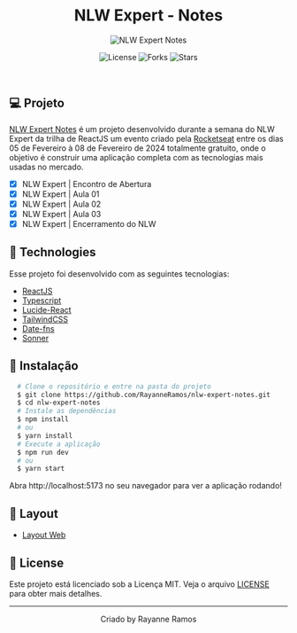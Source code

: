 <h1 align='center'>NLW Expert - Notes</h1>

<p align='center'>
  <img src='https://github.com/RayanneRamos/nlw-expert-notes/assets/43352880/f3aeaa14-6d49-4788-acd1-8f3a13e1e847' alt='NLW Expert Notes' />
</p>

<p  align='center'>
  <img src='https://img.shields.io/badge/license-MIT-%23835afd' alt='License' />
  <img src='https://img.shields.io/badge/forks-MIT-%23835afd' alt='Forks' />
  <img src='https://img.shields.io/badge/stars-MIT-%23835afd' alt='Stars' />
</p>

<br>

## 💻 Projeto

[NLW Expert Notes](https://nlw-expert-notes-tau-seven.vercel.app/) é um projeto desenvolvido durante a semana do NLW Expert da trilha de ReactJS um evento criado pela [Rocketseat](https://www.rocketseat.com.br/) entre os dias 05 de Fevereiro à 08 de Fevereiro de 2024 totalmente gratuito, onde o objetivo é construir uma aplicação completa com as tecnologias mais usadas no mercado.

- [x] NLW Expert | Encontro de Abertura
- [x] NLW Expert | Aula 01
- [x] NLW Expert | Aula 02
- [x] NLW Expert | Aula 03
- [x] NLW Expert | Encerramento do NLW

## 🧪 Technologies

Esse projeto foi desenvolvido com as seguintes tecnologias:

- [ReactJS](https://react.dev/)
- [Typescript](https://www.typescriptlang.org/)
- [Lucide-React](https://lucide.dev/guide/packages/lucide-react)
- [TailwindCSS](https://tailwindcss.com/)
- [Date-fns](https://date-fns.org/)
- [Sonner](https://sonner.emilkowal.ski/)

## 🚀 Instalação

```bash
  # Clone o repositório e entre na pasta do projeto
  $ git clone https://github.com/RayanneRamos/nlw-expert-notes.git
  $ cd nlw-expert-notes
  # Instale as dependências
  $ npm install
  # ou
  $ yarn install
  # Execute a aplicação
  $ npm run dev
  # ou
  $ yarn start
```

Abra http://localhost:5173 no seu navegador para ver a aplicação rodando!

## 🔖 Layout

- [Layout Web](<https://www.figma.com/file/Z31DN8x5t14F0LAFmRx5kz/NLW-expert-%E2%80%A2-Notes-(Community)?type=design&node-id=2104%3A673&mode=design&t=ueOLK6jPxNYvzGQE-1>)

## 📝 License

Este projeto está licenciado sob a Licença MIT. Veja o arquivo [LICENSE](LICENSE) para obter mais detalhes.

---

<p align='center'>Criado by Rayanne Ramos</p>
